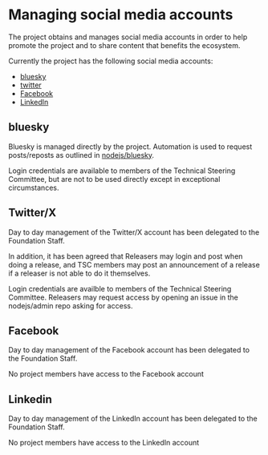 # Managing social media accounts

The project obtains and manages social media accounts in order to help
promote the project and to share content that benefits the ecosystem.

Currently the project has the following social media accounts:

* [bluesky](https://bsky.app/profile/nodejs.org)
* [twitter](https://x.com/nodejs)
* [Facebook](https://www.facebook.com/nodejsfoundation)
* [LinkedIn](https://www.linkedin.com/company/node.js-foundation/)

## bluesky

Bluesky is managed directly by the project. Automation is used
to request posts/reposts as outlined in
[nodejs/bluesky](https://github.com/nodejs/bluesky).

Login credentials are available to members of the Technical
Steering Committee, but are not to be used directly except
in exceptional circumstances.

## Twitter/X

Day to day management of the Twitter/X account has been
delegated to the Foundation Staff.

In addition, it has been agreed that Releasers may login
and post when doing a release, and TSC members may post
an announcement of a release if a releaser is not able to
do it themselves.

Login credentials are availble to members of the Technical
Steering Committee. Releasers may request access by
opening an issue in the nodejs/admin repo asking for access.

## Facebook

Day to day management of the Facebook account has been
delegated to the Foundation Staff.

No project members have access to the Facebook account

## Linkedin

Day to day management of the LinkedIn account has been
delegated to the Foundation Staff.

No project members have access to the LinkedIn account
